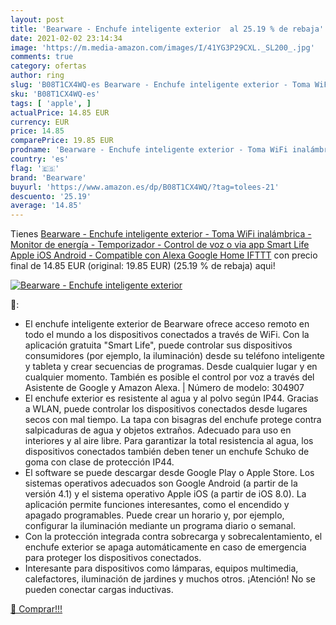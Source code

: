 ```yaml
---
layout: post
title: 'Bearware - Enchufe inteligente exterior  al 25.19 % de rebaja'
date: 2021-02-02 23:14:34
image: 'https://m.media-amazon.com/images/I/41YG3P29CXL._SL200_.jpg'
comments: true
category: ofertas
author: ring
slug: 'B08T1CX4WQ-es Bearware - Enchufe inteligente exterior - Toma WiFi...'
sku: 'B08T1CX4WQ-es'
tags: [ 'apple', ]
actualPrice: 14.85 EUR
currency: EUR
price: 14.85
comparePrice: 19.85 EUR
prodname: 'Bearware - Enchufe inteligente exterior - Toma WiFi inalámbrica - Monitor de energía - Temporizador - Control de voz o via app Smart Life Apple iOS Android - Compatible con Alexa Google Home IFTTT'
country: 'es'
flag: '🇪🇸'
brand: 'Bearware'
buyurl: 'https://www.amazon.es/dp/B08T1CX4WQ/?tag=tolees-21'
descuento: '25.19'
average: '14.85'
---
```


Tienes [Bearware - Enchufe inteligente exterior - Toma WiFi inalámbrica - Monitor de energía - Temporizador - Control de voz o via app Smart Life Apple iOS Android - Compatible con Alexa Google Home IFTTT](https://www.amazon.es/dp/B08T1CX4WQ/?tag=tolees-21) con precio final de  14.85 EUR (original: 19.85 EUR) (25.19 %  de rebaja) aqui!

[![Bearware - Enchufe inteligente exterior ](https://m.media-amazon.com/images/I/41YG3P29CXL._SL200_.jpg)](https://www.amazon.es/dp/B08T1CX4WQ/?tag=tolees-21)

🔎:

- El enchufe inteligente exterior de Bearware ofrece acceso remoto en todo el mundo a los dispositivos conectados a través de WiFi. Con la aplicación gratuita "Smart Life", puede controlar sus dispositivos consumidores (por ejemplo, la iluminación) desde su teléfono inteligente y tableta y crear secuencias de programas. Desde cualquier lugar y en cualquier momento. También es posible el control por voz a través del Asistente de Google y Amazon Alexa. | Número de modelo: 304907
- El enchufe exterior es resistente al agua y al polvo según IP44. Gracias a WLAN, puede controlar los dispositivos conectados desde lugares secos con mal tiempo. La tapa con bisagras del enchufe protege contra salpicaduras de agua y objetos extraños. Adecuado para uso en interiores y al aire libre. Para garantizar la total resistencia al agua, los dispositivos conectados también deben tener un enchufe Schuko de goma con clase de protección IP44.
- El software se puede descargar desde Google Play o Apple Store. Los sistemas operativos adecuados son Google Android (a partir de la versión 4.1) y el sistema operativo Apple iOS (a partir de iOS 8.0). La aplicación permite funciones interesantes, como el encendido y apagado programables. Puede crear un horario y, por ejemplo, configurar la iluminación mediante un programa diario o semanal.
- Con la protección integrada contra sobrecarga y sobrecalentamiento, el enchufe exterior se apaga automáticamente en caso de emergencia para proteger los dispositivos conectados.
- Interesante para dispositivos como lámparas, equipos multimedia, calefactores, iluminación de jardines y muchos otros. ¡Atención! No se pueden conectar cargas inductivas.

[🛒 Comprar!!!](https://www.amazon.es/dp/B08T1CX4WQ/?tag=tolees-21)
